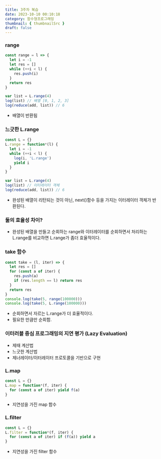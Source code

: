 ```yaml
---
title: 3주차 복습
date: 2023-10-10 00:10:18
category: 함수형프로그래밍
thumbnail: { thumbnailSrc }
draft: false
---
```


### range

```js
const range = l => {
  let i = -1
  let res = []
  while (++i < l) {
    res.push(i)
  }
  return res
}

var list = L.range(4)
log(list) // 배열 [0, 1, 2, 3]
log(reduce(add, list)) // 6
```

- 배열이 반환됨

### 느긋한 L.range

```js
const L = {}
L.range = function*(l) {
  let i = -1
  while (++i < l) {
    log(i, 'L.range')
    yield i
  }
}

var list = L.range(4)
log(list) // 이터레이터 객체
log(reduce(add, list)) // 6
```

- 완성된 배열이 리턴되는 것이 아닌, next()함수 등을 가지는 이터레이터 객체가 반환된다.

### 둘의 효율성 차이?

- 완성된 배열을 만들고 순회하는 range와 이터레이터를 순회하면서 처리하는 L.range를 비교하면 L.range가 좀더 효율적이다.

### take 함수

```js
const take = (l, iter) => {
  let res = []
  for (const a of iter) {
    res.push(a)
    if (res.length == l) return res
  }
  return res
}
console.log(take(5, range(100000)))
console.log(take(5, L.range(100000)))
```

- 순회하면서 자르는 L.range가 더 효율적이다.
- 필요한 만큼만 순회함.

### 이터러블 중심 프로그래밍의 지연 평가 (Lazy Evaluation)

- 제때 계산법
- 느긋한 계산법
- 제너레이터/이터레이터 프로토콜을 기반으로 구현

### L.map

```js
const L = {}
L.map = function*(f, iter) {
  for (const a of iter) yield f(a)
}
```

- 지연성을 가진 map 함수

### L.filter

```js
const L = {}
L.filter = function*(f, iter) {
  for (const a of iter) if (f(a)) yield a
}
```

- 지연성을 가진 filter 함수
